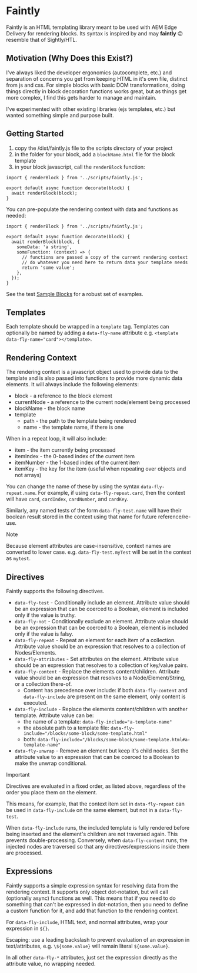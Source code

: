 # Faintly

Faintly is an HTML templating library meant to be used with AEM Edge Delivery for rendering blocks. Its syntax is inspired by and may __faintly__ &#128579; resemble that of Sightly/HTL.

## Motivation (Why Does this Exist?)

I've always liked the developer ergonomics (autocomplete, etc.) and separation of concerns you get from keeping HTML in it's own file, distinct from js and css. For simple blocks with basic DOM transformations, doing things directly in block decoration functions works great, but as things get more complex, I find this gets harder to manage and maintain.

I've experimented with other existing libraries (ejs templates, etc.) but wanted something simple and purpose built.

## Getting Started

1. copy the /dist/faintly.js file to the scripts directory of your project
2. in the folder for your block, add a `blockName.html` file for the block template
3. in your block javascript, call the `renderBlock` function:

```
import { renderBlock } from '../scripts/faintly.js';

export default async function decorate(block) {
  await renderBlock(block);
}
```

You can pre-populate the rendering context with data and functions as needed:

```
import { renderBlock } from '../scripts/faintly.js';

export default async function decorate(block) {
  await renderBlock(block, {
    someData: 'a string',
    someFunction: (context) => {
      // functions are passed a copy of the current rendering context
      // do whatever you need here to return data your template needs
      return 'some value';
    },
  });
}
```

See the test [Sample Blocks](test/fixtures/blocks) for a robust set of examples.

## Templates

Each template should be wrapped in a `template` tag. Templates can optionally be named by adding a `data-fly-name` attribute e.g. `<template data-fly-name="card"></template>`.

## Rendering Context

The rendering context is a javascript object used to provide data to the template and is also passed into functions to provide more dynamic data elements. It will always include the following elements:

* block - a reference to the block element
* currentNode - a reference to the current node/element being processed
* blockName - the block name
* template
   * path - the path to the template being rendered
   * name - the template name, if there is one

When in a repeat loop, it will also include:

* item - the item currently being processed
* itemIndex - the 0-based index of the current item
* itemNumber - the 1-based index of the current item
* itemKey - the key for the item (useful when repeating over objects and not arrays)

 You can change the name of these by using the syntax `data-fly-repeat.name`. For example, if using `data-fly-repeat.card`, then the context will have `card`, `cardIndex`, `cardNumber`, and `cardKey`.

 Similarly, any named tests of the form `data-fly-test.name` will have their boolean result stored in the context using that name for future reference/re-use.

> [!NOTE]  
> Because element attributes are case-insensitive, context names are converted to lower case. e.g. `data-fly-test.myTest` will be set in the context as `mytest`.

## Directives

Faintly supports the following directives.

* `data-fly-test` - Conditionally include an element. Attribute value should be an expression that can be coerced to a Boolean, element is included only if the value is truthy.
* `data-fly-not` - Conditionally exclude an element. Attribute value should be an expression that can be coerced to a Boolean, element is included only if the value is falsy.
* `data-fly-repeat` - Repeat an element for each item of a collection. Attribute value should be an expression that resolves to a collection of Nodes/Elements.
* `data-fly-attributes` - Set attributes on the element. Attribute value should be an expression that resolves to a collection of key/value pairs.
* `data-fly-content` - Replace the elements content/children. Attribute value should be an expression that resolves to a Node/Element/String, or a collection there-of.
  * Content has precedence over include: if both `data-fly-content` and `data-fly-include` are present on the same element, only content is executed.
* `data-fly-include` - Replace the elements content/children with another template. Attribute value can be:
   * the name of a template: `data-fly-include="a-template-name"`
   * the absolute path to a template file: `data-fly-include="/blocks/some-block/some-template.html"`
   * both: `data-fly-include="/blocks/some-block/some-template.html#a-template-name"`
* `data-fly-unwrap` - Remove an element but keep it's child nodes. Set the attribute value to an expression that can be coerced to a Boolean to make the unwrap conditional.

> [!IMPORTANT]  
> Directives are evaluated in a fixed order, as listed above, regardless of the order you place them on the element.
> 
> This means, for example, that the context item set in `data-fly-repeat` can be used in `data-fly-include` on the same element, but not in a `data-fly-test`.
> 
> When `data-fly-include` runs, the included template is fully rendered before being inserted and the element's children are not traversed again. This prevents double-processing. Conversely, when `data-fly-content` runs, the injected nodes are traversed so that any directives/expressions inside them are processed.

## Expressions

Faintly supports a simple expression syntax for resolving data from the rendering context. It supports only object dot-notation, but will call (optionally async) functions as well. This means that if you need to do something that can't be expressed in dot-notation, then you need to define a custom function for it, and add that function to the rendering context.

For `data-fly-include`, HTML text, and normal attributes, wrap your expression in `${}`.

Escaping: use a leading backslash to prevent evaluation of an expression in text/attributes, e.g. `\${some.value}` will remain literal `${some.value}`.

In all other `data-fly-*` attributes, just set the expression directly as the attribute value, no wrapping needed.
